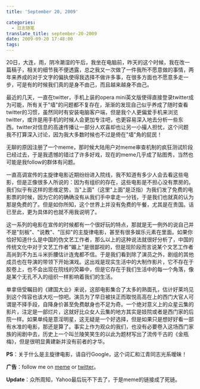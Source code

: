 ```yaml
---
title: 'September 20, 2009'

categories:
  - 日志随笔
translate_title: september-20-2009
date: 2009-09-20 17:48:00
tags:
---
```


20日，大连，雨，阴冷潮湿的午后，我坐在电脑前，昨天的这个时候，我在改一篇稿子，相关的细节我不便透露，总之我又一次做了一件我所不愿意做的事情，两年来养成的对于文字的偏执使得我选择不做许多事，在很多方面也不愿意多走一步，可是有的时候我们真的是身不由己，而且越来越身不由己。

最近的几天，一直在twitter，手机上装的opera mini英文版使得直接登录twitter成为可能，所有关于"墙"的问题都不复存在，渐渐的发现自己似乎养成了随时查看twitter的习惯，虽然同时有安装电脑客户端，但是我个人更偏爱手机来浏览twitter，或许是用手机的时候人会更加专注吧，也更容易深入地去分析一些东西。twitter对信息的高速传播让一部分人欢喜却也让另一小撮人担忧，这个问题我不打算深入讨论，因为我大多数时候也不过是倚在"墙"角的屁民！

无聊的原因注册了一个meme，那时候大陆用户对meme审查机制的疯狂测试阶段已经过去，于是我遗憾的错过了许多好戏，现在的meme几乎成了贴图秀，当然也可能是我follow的群体有问题。

一直高调宣传的主旋律电影近期纷纷进入院线，我不知道有多少人会去看这些电影，但是正像很多人所说的：因为有组织的存在，这些电影是不担心没有票房的。我们似乎有这样的思维定势，当"上面"（这里"上面"是泛指）为我们发了免费的电影票的时候，因为它的的确确没有从我们手中拿走一分钱，于是我们也就真的认为那是免费的了。但是如你所知，这个世界上并没有免费的午餐，尤其是在贵国。话已至此，更为具体的也就不用我说明了。

这一系列的电影在宣传的时候都有一个很好玩的特点，那就是无一例外的说自己并不是"刻板"、"说教"、"压抑"的主旋律电影，甚至有很多娱乐元素在里面。如果你恰好知道什么是中国的伪文艺工作者，那么以上的这种说法就很好分析了，中国的传统文化中对于文艺工作者"媚上"是很鄙视的，但是现阶段而言说某个文艺工作者高尚到不为五斗米折腰估计连鬼都不信。于是我们看到除了演员之外，剧组的其他成员也在导演的带领下开始演戏。这出戏是现实生活中的大制作影片，它不存在于胶卷上，也不会出现在院线的荧幕中，但是它存在于我们生活中的每一个角落，像是某个无孔不入的组织一样影响着我们的生活。

单拿倍受瞩目的《建国大业》来说，这部电影集合了太多的熟面孔，估计好莱坞见到这个阵容也该大吃一惊吧。演员为了早日被扶正而取悦高高在上的西门大官人可谓是不择手段，自降身价甚至免费献身也不足为奇。一个绝对意义上的众星云集的影片，注定是一部烂片，这就好比众女人云集的地方其实是妓院或者是西门家的后院一样。如果单纯是意淫明星，这无疑是一个好选择，但是如果只是想好好看一部有水准的电影，那还是算了。事实上作为观众的我们，也没有必要卷入这场西门家族的闹剧中去，历史上一个叫兰陵笑笑生的以此为题材写出了流传千古的《金瓶梅》，但是很明显黄建新并没有前者的才华。

**PS**：关于什么是主旋律电影，请自行Google，这个词汇和江青同志光系暧昧！

**广告**：follow me on [meme](http://meme.yahoo.com/wongzincer/) or [twitter](http://twitter.com/wongzincer)。

**Update**：众所周知，Yahoo最后玩不下去了，于是meme的链接成了死链。